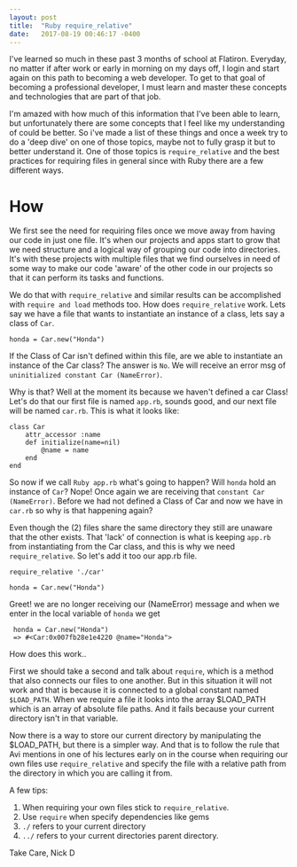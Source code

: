 ```yaml
---
layout: post
title:  "Ruby require_relative"
date:   2017-08-19 00:46:17 -0400
---
```



I've learned so much in these past 3 months of school at Flatiron. Everyday, no matter if after work or early in morning on my days off, I login and start again on this path to becoming a web developer. To get to that goal of becoming a professional developer, I must learn and master these concepts and technologies that are part of that job.

I'm amazed with how much of this information that I've been able to learn, but unfortunately there are some concepts that I feel like my understanding of could be better. So i've made a list of these things and once a week try to do a 'deep dive' on one of those topics, maybe not to fully grasp it but to better understand it. One of those topics is `require_relative` and the best practices for requiring files in general since with Ruby there are a few different ways.

# How
We first see the need for requiring files once we move away from having our code in just one file. It's when our projects and apps start to grow that we need structure and a logical way of grouping our code into directories. It's with these projects with multiple files that we find ourselves in need of some way to make our code 'aware' of the other code in our projects so that it can perform its tasks and functions.

We do that with `require_relative` and similar results can be accomplished with `require and load` methods too. How does `require_relative` work. Lets say we have a file that wants to instantiate an instance of a class, lets say a class of `Car`.

`honda = Car.new("Honda")`

If the Class of Car isn't defined within this file, are we able to instantiate an instance of the Car class? The answer is `No`.  We will receive an error msg of `uninitialized constant Car (NameError)`.

Why is that? Well at the moment its because we haven't defined a car Class! Let's do that our first file is named `app.rb`, sounds good, and our next file will be named `car.rb`. This is what it looks like:

```
class Car	
	attr_accessor :name
	def	initialize(name=nil)
		@name = name
	end
end
```

So now if we call `Ruby app.rb` what's going to happen? Will `honda` hold an instance of `Car`? Nope! Once again we are receiving that `constant Car (NameError)`.  Before we had not defined a Class of Car and now we have in `car.rb` so why is that happening again? 

Even though the (2) files share the same directory they still are unaware that the other exists. That 'lack' of connection is what is keeping `app.rb` from instantiating from the Car class, and this is why we need `require_relative`. So let's add it too our app.rb file.

```
require_relative './car'

honda = Car.new("Honda")
```

Greet! we are no longer receiving our (NameError) message and when we enter in the local variable of `honda` we get

```
 honda = Car.new("Honda")
 => #<Car:0x007fb28e1e4220 @name="Honda"> 
```

How does this work..

First we should take a second and talk about `require`, which is a method that also connects our files to one another. But in this situation it will not work and that is because it is connected to a global constant named `$LOAD_PATH`. When we require a file it looks into the array $LOAD_PATH which is an array of absolute file paths. And it fails because your current directory isn't in that variable.

Now there is a way to store our current directory by manipulating the $LOAD_PATH, but there is a simpler way. And that is to follow the rule that Avi mentions in one of his lectures early on in the course when requiring our own files use `require_relative` and specify the file with a relative path from the directory in which you are calling it from. 

A few tips:
 1. When requiring your own files stick to `require_relative`.
 2. Use `require` when specify dependencies like gems
 3. `./` refers to your current directory
 4. `../` refers to your current directories parent directory.


Take Care, Nick D

